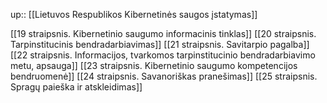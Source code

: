 up:: [[Lietuvos Respublikos Kibernetinės saugos įstatymas]]

[[19 straipsnis. Kibernetinio saugumo informacinis tinklas]]
[[20 straipsnis. Tarpinstitucinis bendradarbiavimas]]
[[21 straipsnis. Savitarpio pagalba]]
[[22 straipsnis. Informacijos, tvarkomos tarpinstitucinio bendradarbiavimo metu, apsauga]]
[[23 straipsnis. Kibernetinio saugumo kompetencijos bendruomenė]]
[[24 straipsnis. Savanoriškas pranešimas]]
[[25 straipsnis. Spragų paieška ir atskleidimas]]
